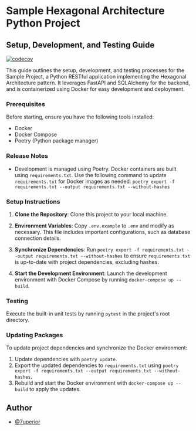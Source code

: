 # Sample Hexagonal Architecture Python Project
## Setup, Development, and Testing Guide

[![codecov](https://codecov.io/gh/7uperior/sample_project/graph/badge.svg?token=92T902Z1V1)](https://codecov.io/gh/7uperior/sample_project)

This guide outlines the setup, development, and testing processes for the Sample Project, a Python RESTful application implementing the Hexagonal Architecture pattern. It leverages FastAPI and SQLAlchemy for the backend, and is containerized using Docker for easy development and deployment.

### Prerequisites

Before starting, ensure you have the following tools installed:

- Docker
- Docker Compose
- Poetry (Python package manager)

### Release Notes

- Development is managed using Poetry. Docker containers are built using `requirements.txt`. Use the following command to update `requirements.txt` for Docker images as needed: `poetry export -f requirements.txt --output requirements.txt --without-hashes`

### Setup Instructions

1. **Clone the Repository**: Clone this project to your local machine.

2. **Environment Variables**: Copy `.env.example` to `.env` and modify as necessary. This file includes important configurations, such as database connection details.

3. **Synchronize Dependencies**: Run `poetry export -f requirements.txt --output requirements.txt --without-hashes` to ensure `requirements.txt` is up-to-date with project dependencies, excluding hashes.

4. **Start the Development Environment**: Launch the development environment with Docker Compose by running `docker-compose up --build`.

### Testing

Execute the built-in unit tests by running `pytest` in the project's root directory.

### Updating Packages

To update project dependencies and synchronize the Docker environment:

1. Update dependencies with `poetry update`.
2. Export the updated dependencies to `requirements.txt` using `poetry export -f requirements.txt --output requirements.txt --without-hashes`.
3. Rebuild and start the Docker environment with `docker-compose up --build` to apply the updates.

## Author

- [@7uperior](https://github.com/7uperior)